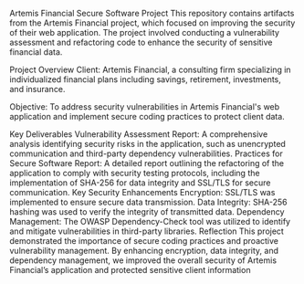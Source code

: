 Artemis Financial Secure Software Project
This repository contains artifacts from the Artemis Financial project, which focused on improving the security of their web application. The project involved conducting a vulnerability assessment and refactoring code to enhance the security of sensitive financial data.

Project Overview
Client: Artemis Financial, a consulting firm specializing in individualized financial plans including savings, retirement, investments, and insurance.

Objective: To address security vulnerabilities in Artemis Financial's web application and implement secure coding practices to protect client data.

Key Deliverables
Vulnerability Assessment Report: A comprehensive analysis identifying security risks in the application, such as unencrypted communication and third-party dependency vulnerabilities.
Practices for Secure Software Report: A detailed report outlining the refactoring of the application to comply with security testing protocols, including the implementation of SHA-256 for data integrity and SSL/TLS for secure communication.
Key Security Enhancements
Encryption: SSL/TLS was implemented to ensure secure data transmission.
Data Integrity: SHA-256 hashing was used to verify the integrity of transmitted data.
Dependency Management: The OWASP Dependency-Check tool was utilized to identify and mitigate vulnerabilities in third-party libraries.
Reflection
This project demonstrated the importance of secure coding practices and proactive vulnerability management. By enhancing encryption, data integrity, and dependency management, we improved the overall security of Artemis Financial’s application and protected sensitive client information
